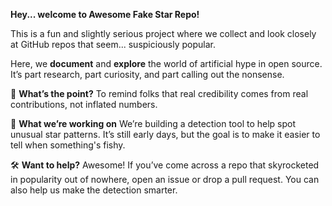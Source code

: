 **Hey... welcome to Awesome Fake Star Repo!**

This is a fun and slightly serious project where we collect and look closely at GitHub repos that seem... suspiciously popular.

Here, we **document** and **explore** the world of artificial hype in open source. It’s part research, part curiosity, and part calling out the nonsense.

🎯 **What’s the point?**
To remind folks that real credibility comes from real contributions, not inflated numbers.

🧠 **What we’re working on**
We’re building a detection tool to help spot unusual star patterns. It’s still early days, but the goal is to make it easier to tell when something's fishy.

🛠️ **Want to help?**
Awesome! If you’ve come across a repo that skyrocketed in popularity out of nowhere, open an issue or drop a pull request. You can also help us make the detection smarter.
